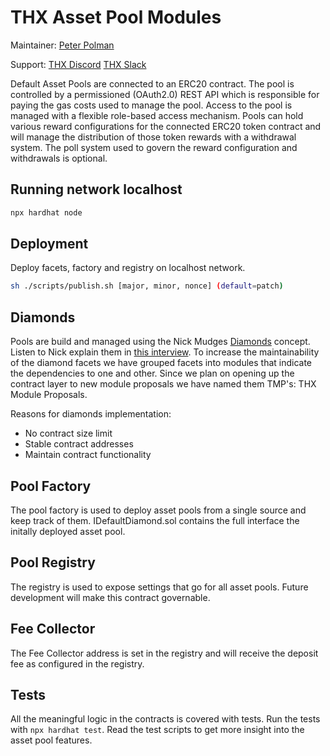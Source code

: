 # THX Asset Pool Modules

Maintainer:
[Peter Polman](mailto:peter@thx.network)

Support:
[THX Discord](https://discord.com/invite/TzbbSmkE7Y)
[THX Slack](https://thx.page.link/slack)

Default Asset Pools are connected to an ERC20 contract. The pool is controlled by a permissioned (OAuth2.0) REST API which is responsible for paying the gas costs used to manage the pool. Access to the pool is managed with a flexible role-based access mechanism. Pools can hold various reward configurations for the connected ERC20 token contract and will manage the distribution of those token rewards with a withdrawal system. The poll system used to govern the reward configuration and withdrawals is optional.

## Running network localhost

```bash
npx hardhat node
```

## Deployment

Deploy facets, factory and registry on localhost network.

```bash
sh ./scripts/publish.sh [major, minor, nonce] (default=patch)
```

## Diamonds

Pools are build and managed using the Nick Mudges [Diamonds](https://github.com/ethereum/EIPs/issues/2535) concept. Listen to Nick explain them in [this interview](https://www.youtube.com/watch?v=64VfajtPGJ4). To increase the maintainability of the diamond facets we have grouped facets into modules that indicate the dependencies to one and other. Since we plan on opening up the contract layer to new module proposals we have named them TMP's: THX Module Proposals.

Reasons for diamonds implementation:

-   No contract size limit
-   Stable contract addresses
-   Maintain contract functionality

## Pool Factory

The pool factory is used to deploy asset pools from a single source and keep track of them. IDefaultDiamond.sol contains the full interface the initally deployed asset pool.

## Pool Registry

The registry is used to expose settings that go for all asset pools. Future development will make this contract governable.

## Fee Collector

The Fee Collector address is set in the registry and will receive the deposit fee as configured in the registry.

## Tests

All the meaningful logic in the contracts is covered with tests. Run the tests with `npx hardhat test`. Read the test scripts to get more insight into the asset pool features.
